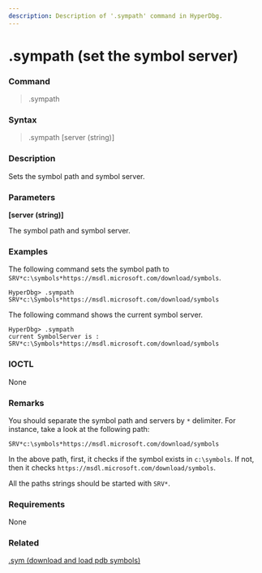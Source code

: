 ```yaml
---
description: Description of '.sympath' command in HyperDbg.
---
```


# .sympath \(set the symbol server\)

### Command

> .sympath

### Syntax

> .sympath \[server \(string\)\]

### Description

Sets the symbol path and symbol server.

### Parameters

**\[server \(string\)\]**

The symbol path and symbol server.

### Examples

The following command sets the symbol path to `SRV*c:\symbols*https://msdl.microsoft.com/download/symbols`.

```text
HyperDbg> .sympath SRV*c:\Symbols*https://msdl.microsoft.com/download/symbols
```

The following command shows the current symbol server.

```text
HyperDbg> .sympath
current SymbolServer is : SRV*c:\Symbols*https://msdl.microsoft.com/download/symbols
```

### IOCTL

None

### Remarks

You should separate the symbol path and servers by `*` delimiter. For instance, take a look at the following path:

`SRV*c:\symbols*https://msdl.microsoft.com/download/symbols`

In the above path, first, it checks if the symbol exists in `c:\symbols`. If not, then it checks `https://msdl.microsoft.com/download/symbols`.

All the paths strings should be started with `SRV*`.

### Requirements

None

### Related

[.sym \(download and load pdb symbols\)](https://docs.hyperdbg.org/commands/meta-commands/.sym)

